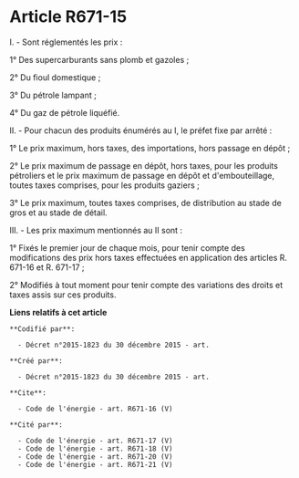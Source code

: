 # Article R671-15

I. - Sont réglementés les prix : 

1° Des supercarburants sans plomb et gazoles ; 

2° Du fioul domestique ; 

3° Du pétrole lampant ; 

4° Du gaz de pétrole liquéfié. 

II. - Pour chacun des produits énumérés au I, le préfet fixe par arrêté : 

1° Le prix maximum, hors taxes, des importations, hors passage en dépôt ; 

2° Le prix maximum de passage en dépôt, hors taxes, pour les produits pétroliers et le prix maximum de passage en dépôt et
d'embouteillage, toutes taxes comprises, pour les produits gaziers ; 

3° Le prix maximum, toutes taxes comprises, de distribution au stade de gros et au stade de détail. 

III. - Les prix maximum mentionnés au II sont : 

1° Fixés le premier jour de chaque mois, pour tenir compte des modifications des prix hors taxes effectuées en application
des articles R. 671-16 et R. 671-17 ; 

2° Modifiés à tout moment pour tenir compte des variations des droits et taxes assis sur ces produits.

**Liens relatifs à cet article**

	**Codifié par**:

	  - Décret n°2015-1823 du 30 décembre 2015 - art.

	**Créé par**:

	  - Décret n°2015-1823 du 30 décembre 2015 - art.

	**Cite**:

	  - Code de l'énergie - art. R671-16 (V)

	**Cité par**:

	  - Code de l'énergie - art. R671-17 (V)
	  - Code de l'énergie - art. R671-18 (V)
	  - Code de l'énergie - art. R671-20 (V)
	  - Code de l'énergie - art. R671-21 (V)
